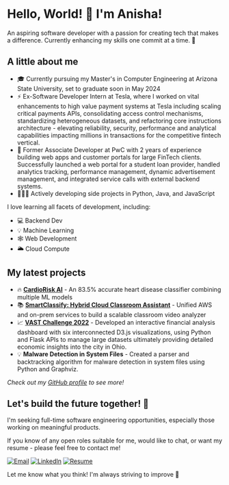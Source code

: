 # Hello, World! 👋 I'm Anisha!

An aspiring software developer with a passion for creating tech that makes a difference. Currently enhancing my skills one commit at a time. 🚀  

## A little about me

- 🎓 Currently pursuing my Master's in Computer Engineering at Arizona State University, set to graduate soon in May 2024
- ⚡ Ex-Software Developer Intern at Tesla, where I worked on vital enhancements to high value payment systems at Tesla including scaling critical payments APIs, consolidating access control mechanisms, standardizing heterogeneous datasets, and refactoring core instructions architecture - elevating reliability, security, performance and analytical capabilities impacting millions in transactions for the competitive fintech vertical.  
- 💼 Former Associate Developer at PwC with 2 years of experience building web apps and customer portals for large FinTech clients. Successfully launched a web portal for a student loan provider, handled analytics tracking, performance management, dynamic advertisement management, and integrated service calls with external backend systems.
- 👩🏽‍💻 Actively developing side projects in Python, Java, and JavaScript

I love learning all facets of development, including:  

- 💻 Backend Dev  
- 💡 Machine Learning  
- 🕸️ Web Development  
- 🌥️ Cloud Compute  

## My latest projects   

- 🔥 **[CardioRisk AI](https://github.com/aniishadas/CardioRisk-AI)** - An 83.5% accurate heart disease classifier combining multiple ML models
- 📚 **[SmartClassify: Hybrid Cloud Classroom Assistant](https://github.com/aniishadas/SmartClassify-ceph-openfaas)** - Unified AWS and on-prem services to build a scalable classroom video analyzer
- 📈 **[VAST Challenge 2022](https://github.com/aniishadas/VAST_22-Economic-Health)** - Developed an interactive financial analysis dashboard with six interconnected D3.js visualizations, using Python and Flask APIs to manage large datasets ultimately providing detailed economic insights into the city in Ohio.
- 💡 **Malware Detection in System Files** - Created a parser and backtracking algorithm for malware detection in system files using Python and Graphviz.  

*Check out my [GitHub profile](https://github.com/aniishadas?tab=repositories) to see more!*  

## Let's build the future together! 🤝  

I'm seeking full-time software engineering opportunities, especially those working on meaningful products.

If you know of any open roles suitable for me, would like to chat, or want my resume - please feel free to contact me!  

[![Email](https://img.icons8.com/color/48/000000/gmail.png)](mailto:adas97@asu.edu)  [![LinkedIn](https://img.icons8.com/color/48/000000/linkedin.png)](https://www.linkedin.com/in/anishadas18/)  [![Resume](https://img.icons8.com/color/48/000000/resume.png)](https://resume-anishadas.tiiny.site)  

Let me know what you think! I'm always striving to improve 🚀
